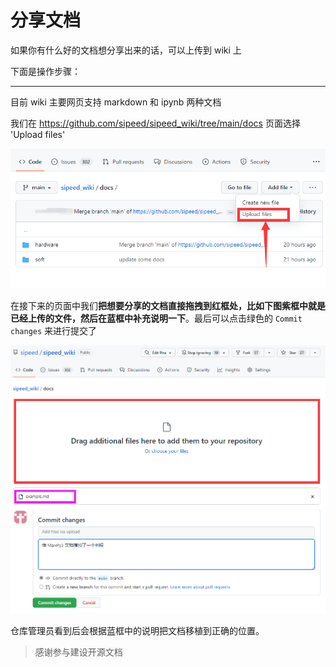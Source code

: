 # 分享文档

如果你有什么好的文档想分享出来的话，可以上传到 wiki 上

下面是操作步骤：

---

目前 wiki 主要网页支持 markdown 和 ipynb 两种文档

我们在 https://github.com/sipeed/sipeed_wiki/tree/main/docs 页面选择 'Upload files'

![添加文件](./assets/upload.png)

在接下来的页面中我们**把想要分享的文档直接拖拽到红框处，比如下图紫框中就是已经上传的文件，然后在蓝框中补充说明一下**。最后可以点击绿色的 `Commit changes` 来进行提交了

![增加文件](./assets/added.png)

仓库管理员看到后会根据蓝框中的说明把文档移植到正确的位置。

> 感谢参与建设开源文档